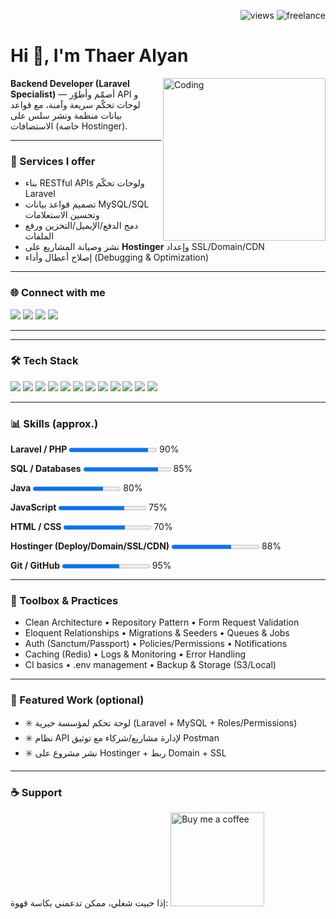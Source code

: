 <!-- Visitor badge + Open to work -->
<p align="right">
  <img src="https://komarev.com/ghpvc/?username=YOUR_USERNAME&label=Profile%20views&style=flat" alt="views" />
  <img src="https://img.shields.io/badge/Open%20to%20Freelance-Yes-success" alt="freelance" />
</p>

# Hi 👋, I'm Thaer Alyan
<img align="right" alt="Coding" width="260" src="https://camo.githubusercontent.com/9939f57a40461f1f7d5ee9c81e8f4634eb6a9339f5a3ced15f2ce471bb18b49b/68747470733a2f2f6d656469612e67697068792e636f6d2f6d656469612f4d3967624264396e6244724f5475314d71782f67697068792e676966" />

**Backend Developer (Laravel Specialist)** — أصمّم وأطوّر API و لوحات تحكّم سريعة وآمنة، مع قواعد بيانات منظمة ونشر سلس على الاستضافات (خاصة Hostinger).

---

### 🌟 Services I offer
- بناء RESTful APIs ولوحات تحكّم Laravel
- تصميم قواعد بيانات MySQL/SQL وتحسين الاستعلامات
- دمج الدفع/الإيميل/التخزين ورفع الملفات
- نشر وصيانة المشاريع على **Hostinger** وإعداد SSL/Domain/CDN
- إصلاح أعطال وأداء (Debugging & Optimization)

---

### 🌐 Connect with me
<p>
  <a href="mailto:thaeralyan726@gmail.com"><img src="https://img.shields.io/badge/Email-D14836?logo=gmail&logoColor=white" /></a>
  <a href="https://www.instagram.com/thaer_alyan?igsh=MXd6bGFpdHEwd2pyag=="><img src="https://img.shields.io/badge/Instagram-E4405F?logo=instagram&logoColor=white" /></a>
  <a href="https://www.linkedin.com/in/thaer-alyan-51b95727b?utm_source=share&utm_campaign=share_via&utm_content=profile&utm_medium=android_app"><img src="https://img.shields.io/badge/LinkedIn-0077B5?logo=linkedin&logoColor=white" /></a>
  <a href="https://www.facebook.com/share/174wNrRQm8/"><img src="https://img.shields.io/badge/Facebook-1877F2?logo=facebook&logoColor=white" /></a>
</p>

---

---

### 🛠️ Tech Stack
<p>
  <img src="https://img.shields.io/badge/Laravel-FF2D20?logo=laravel&logoColor=white" />
  <img src="https://img.shields.io/badge/PHP-777BB4?logo=php&logoColor=white" />
  <img src="https://img.shields.io/badge/MySQL-4479A1?logo=mysql&logoColor=white" />
  <img src="https://img.shields.io/badge/Java-007396?logo=java&logoColor=white" />
  <img src="https://img.shields.io/badge/JavaScript-F7DF1E?logo=javascript&logoColor=black" />
  <img src="https://img.shields.io/badge/HTML5-E34F26?logo=html5&logoColor=white" />
  <img src="https://img.shields.io/badge/CSS3-1572B6?logo=css3&logoColor=white" />
  <img src="https://img.shields.io/badge/Bootstrap-7952B3?logo=bootstrap&logoColor=white" />
  <img src="https://img.shields.io/badge/Tailwind_CSS-38B2AC?logo=tailwind-css&logoColor=white" />
  <img src="https://img.shields.io/badge/Git-F05032?logo=git&logoColor=white" />
  <img src="https://img.shields.io/badge/GitHub-181717?logo=github&logoColor=white" />
  <img src="https://img.shields.io/badge/Hostinger-6747C7?logo=hostinger&logoColor=white" />
</p>

---

### 📊 Skills (approx.)
<!-- استخدم progress bars لعرض قوة المهارة -->
<div>

**Laravel / PHP**
<progress value="90" max="100">90%</progress> 90%

**SQL / Databases**
<progress value="85" max="100">85%</progress> 85%

**Java**
<progress value="80" max="100">80%</progress> 80%

**JavaScript**
<progress value="75" max="100">75%</progress> 75%

**HTML / CSS**
<progress value="70" max="100">70%</progress> 70%

**Hostinger (Deploy/Domain/SSL/CDN)**
<progress value="68" max="100">68%</progress> 88%

**Git / GitHub**
<progress value="65" max="100">85%</progress> 95%
</div>

---

### 🧰 Toolbox & Practices
- Clean Architecture • Repository Pattern • Form Request Validation  
- Eloquent Relationships • Migrations & Seeders • Queues & Jobs  
- Auth (Sanctum/Passport) • Policies/Permissions • Notifications  
- Caching (Redis) • Logs & Monitoring • Error Handling  
- CI basics • .env management • Backup & Storage (S3/Local)

---

### 🚀 Featured Work (optional)
- ✳️ لوحة تحكم لمؤسسة خيرية (Laravel + MySQL + Roles/Permissions)  
- ✳️ نظام API لإدارة مشاريع/شركاء مع توثيق Postman  
- ✳️ نشر مشروع على Hostinger + ربط Domain + SSL


---

### ☕ Support
إذا حبيت شغلي، ممكن تدعمني بكاسة قهوة:
<a href="https://www.buymeacoffee.com/" target="_blank">
  <img src="https://cdn.buymeacoffee.com/buttons/v2/default-red.png" width="150" alt="Buy me a coffee" />
</a>
